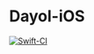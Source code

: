 # Dayol-iOS

[![Swift-CI](https://github.com/Dayol-Studio/Dayol-iOS/actions/workflows/swift.yml/badge.svg)](https://github.com/Dayol-Studio/Dayol-iOS/actions/workflows/swift.yml)
